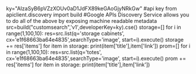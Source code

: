 ky="AIzaSyB6pVZzXOUv0aD1JdFX89keGAoGjyNRkGw"
#api key
from apiclient.discovery import build
#Google APIs Discovery Service allows you to do all of the above by exposing machine readable metadata
src=build("customsearch",'v1',developerKey=ky).cse()
storage=[]
for i in range(1,100,10):
 res=src.list(q='storage cabinets', cx='e1f68663ba64e4835',searchType='image', start=i).execute()
 storage += res['items']
 for item in storage:
 print(item['title'],item['link'])
 prom=[]
 for i in range(1,100,10):
 res=src.list(q='totes', cx='e1f68663ba64e4835',searchType='image', start=i).execute()
 prom += res['items']
 for item in storage:
 print(item['title'],item['link'])
